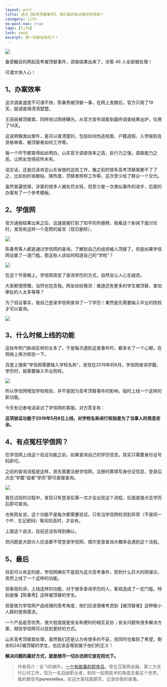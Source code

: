 ```yaml
---
layout: post
title: 这次【高考顶替事件】，我们真的有点冤枉学信网？
category: life
no-post-nav: true
tags: [life]
lock: need
excerpt: 把一切放在阳光下！
---
```


![](http://favorites.ren/assets/images/2020/it/yuanwang/yuanwang01.jpg) 

备受瞩目的两起高考被顶替事件，调查结果出来了，涉案 46 人全部被处理！

可谓大快人心！

## 1、办案效率

这次调查速度不可谓不快，陈春秀被顶替一事，在网上发酵后，官方只用了19天，就调查得清清楚楚。

王丽丽被顶替案，同样经过网络曝光，从官方宣布调查到最终调查结果出炉，仅用了14天。

这说明像类似案件，是可以查清楚的，包括如何伪造档案、户籍造假、入学报到及资格审查、被顶替者如何工作等。

每一个环节都查得如此明白，山东官方调查效率之高，执行力之强，调查能力之高，让网友觉得前所未有。

说实话，还是应该肯定山东省做的这些工作，像之前的很多高考顶替案都不了了之，比如别的省删帖、降热度，顶替者照样工作等，这次至少给了群众一个交代。

虽然普遍觉得，涉案的很多人被处罚太轻，但至少是一次类似事件的进步，后面的办案有了一个参考模板。

## 2、学信网

官方通报结果出来之后，迅速就被打到了知乎的热搜榜，我看这个新闻下面讨论时，发现有这样一个高赞的留言（现已删除）。

![](http://favorites.ren/assets/images/2020/it/yuanwang/yuanwang02.jpg) 

陈春秀等人都是通过学信网的查询，了解到自己的成绩被人顶替了，但是如果学信网设置了一道门槛，那这些人该如何知道自己的“学校”？

![](http://favorites.ren/assets/images/2020/it/yuanwang/yuanwang03.jpg) 

在这个节骨眼上，学信网改变了查询学历的方式，自然会让人心生疑虑。

大家都很愤慨，当然也包含我。网友纷纷猜测：难道还有更多的学生被顶替，害怕牵扯的人太多等等？

为了验证事实，我自己登录学信网查询了一下学历！果然是先需要输入毕业的院校才可以查询。

![](http://favorites.ren/assets/images/2020/it/yuanwang/yuanwang04.jpg) 

## 3、什么时候上线的功能

这些年热门新闻反转的太多了，于是每次遇到这类事件时，都多长了一个心眼，在网络上再次核验一下。

百度上搜索“学信网需要输入学校名称”，发现在2019年的6月。学信网查询学籍、学历时，就需要输入毕业院校。

![](http://favorites.ren/assets/images/2020/it/yuanwang/yuanwang05.jpg) 

所以学信网增加学校核验，并不是因为高考顶替事件的影响，临时上线一个这样的新功能。

今天有记者电话采访了学信网的客服，对方答复称：

**这项验证功能于2019年5月8日上线，对学校名称进行核验是为了当事人的信息安全。**


## 4、有点冤枉学信网？

在学信网上线这个验证功能之前，如果查询自己的学历信息，其实只需要身份证号码即可。

之前的查询流程是这样，首先需要注册学信网，注册时需填写身份证信息，登录后点击”学籍“或者”学历“即可直接查询。

![](http://favorites.ren/assets/images/2020/it/yuanwang/yuanwang06.jpg) 

我在试验的过程中，发现只有登录后第一次才会出现这个流程，后面直接点击学历后即可查询。

也有网友说，这个功能不是每次都需要验证，只有当学信网检测到异常（不是同一个IP、忘记密码）等风险高时，才会有。

上面这个说法，目前还没有得到确认。

但问题是大部分人应该都不常登录学信网，偶尔登录查询大概率会遇到这个流程。


## 5、最后

目前可以肯定的是，学信网确实不是因为这次高考事件，受到什么巨大的阴谋论，突然上线了一个这样的功能。

但客观的讲，上线这样的功能，对于很多查询学历的人，客观造成了一定门槛，特别是像【陈春秀】这样被顶替的学生。

但是做为学信网产品经理的思考角度，他们应该很难考虑到【被顶替者】这种极小人群的使用需求。

一个产品是否优秀，很大程度就是安全和便利的相互妥协；安全问题有很多解决方案，相信学信网可以找到更好的方式。

山东高考顶替案处理，虽然我们还是认为有很多的不妥，但同时也看到了希望，剩余的242被顶替的学生，也应该会等到属于他们的正义！

**解决问题的最好方式，就是想尽一切办法把它放在阳光下。**


>作者简介：会飞的蜗牛，[一个有故事的程序员](http://www.ityouknow.com/life/2020/03/25/fengkou-10year.html)。曾在互联网金融，第三方支付公司工作，现为一名自由职业者，和你一起用技术的角度去看这个世界。我的微信号**puresmilea**，欢迎大家找我聊天，记录你我的故事。




